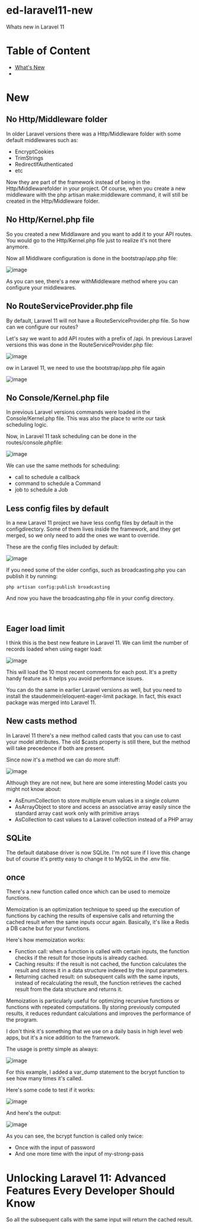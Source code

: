 # ed-laravel11-new
Whats new in Laravel 11

# Table of Content
- [What's New](#new)
- [](#)

# New

## No Http/Middleware folder
In older Laravel versions there was a Http/Middleware folder with some default middlewares such as:

- EncryptCookies
- TrimStrings
- RedirectIfAuthenticated
- etc

Now they are part of the framework instead of being in the Http/Middlewarefolder in your project. Of course, when you create a new middleware with the php artisan make:middleware command, it will still be created in the Http/Middleware folder.

## No Http/Kernel.php file

So you created a new Middlaware and you want to add it to your API routes. You would go to the Http/Kernel.php file just to realize it's not there anymore.

Now all Middlware configuration is done in the bootstrap/app.php file:

![image](https://github.com/GrytsenkoAndrey/ed-laravel11-new/assets/63291871/ad02be27-684c-437d-b2e5-9ad034afd440)

As you can see, there's a new withMiddleware method where you can configure your middlewares.

## No RouteServiceProvider.php file

By default, Laravel 11 will not have a RouteServiceProvider.php file. So how can we configure our routes?

Let's say we want to add API routes with a prefix of /api. In previous Laravel versions this was done in the RouteServiceProvider.php file:

![image](https://github.com/GrytsenkoAndrey/ed-laravel11-new/assets/63291871/d5ab13d0-7476-4543-b68a-711db29a6473)

ow in Laravel 11, we need to use the bootstrap/app.php file again

![image](https://github.com/GrytsenkoAndrey/ed-laravel11-new/assets/63291871/ae03f1df-76b6-411f-a8fb-70a88e9431af)

## No Console/Kernel.php file

In previous Laravel versions commands were loaded in the Console/Kernel.php file. This was also the place to write our task scheduling logic.

Now, in Laravel 11 task scheduling can be done in the routes/console.phpfile:

![image](https://github.com/GrytsenkoAndrey/ed-laravel11-new/assets/63291871/f8a00419-3d4b-455f-85c0-d87e2d3bcf8a)

We can use the same methods for scheduling:

- call to schedule a callback
- command to schedule a Command
- job to schedule a Job

## Less config files by default

In a new Laravel 11 project we have less config files by default in the configdirectory. Some of them lives inside the framework, and they get merged, so we only need to add the ones we want to override.

These are the config files included by default:

![image](https://github.com/GrytsenkoAndrey/ed-laravel11-new/assets/63291871/1fa4a41a-518a-49dc-b4a5-975116ef9d89)

If you need some of the older configs, such as broadcasting.php you can publish it by running:

```php artisan config:publish broadcasting```

And now you have the broadcasting.php file in your config directory.

​
## ​Eager load limit

I think this is the best new feature in Laravel 11. We can limit the number of records loaded when using eager load:

![image](https://github.com/GrytsenkoAndrey/ed-laravel11-new/assets/63291871/6f89d493-e9b1-4dec-a1d9-e27eeb497ae8)

This will load the 10 most recent comments for each post. It's a pretty handy feature as it helps you avoid performance issues.

You can do the same in earlier Laravel versions as well, but you need to install the staudenmeir/eloquent-eager-limit package. In fact, this exact package was merged into Laravel 11.

## New casts method

In Laravel 11 there's a new method called casts that you can use to cast your model attributes. The old $casts property is still there, but the method will take precedence if both are present.

Since now it's a method we can do more stuff:

![image](https://github.com/GrytsenkoAndrey/ed-laravel11-new/assets/63291871/b4e2a295-076e-4655-898d-ab225b20e686)

Although they are not new, but here are some interesting Model casts you might not know about:

- AsEnumCollection to store multiple enum values in a single column
- AsArrayObject to store and access an associative array easily since the standard array cast work only with primitive arrays
- AsCollection to cast values to a Laravel collection instead of a PHP array

## SQLite
The default database driver is now SQLite. I'm not sure if I love this change but of course it's pretty easy to change it to MySQL in the .env file.

## once

There's a new function called once which can be used to memoize functions.

Memoization is an optimization technique to speed up the execution of functions by caching the results of expensive calls and returning the cached result when the same inputs occur again. Basically, it's like a Redis a DB cache but for your functions.

Here's how memoization works:

- Function call: when a function is called with certain inputs, the function checks if the result for those inputs is already cached.
- Caching results: if the result is not cached, the function calculates the result and stores it in a data structure indexed by the input parameters.
- Returning cached result: on subsequent calls with the same inputs, instead of recalculating the result, the function retrieves the cached result from the data structure and returns it.

Memoization is particularly useful for optimizing recursive functions or functions with repeated computations. By storing previously computed results, it reduces redundant calculations and improves the performance of the program.

I don't think it's something that we use on a daily basis in high level web apps, but it's a nice addition to the framework.

The usage is pretty simple as always:

![image](https://github.com/GrytsenkoAndrey/ed-laravel11-new/assets/63291871/3a842e6d-196d-4629-8c64-73aa556a2af6)

For this example, I added a var_dump statement to the bcrypt function to see how many times it's called.

Here's some code to test if it works:

![image](https://github.com/GrytsenkoAndrey/ed-laravel11-new/assets/63291871/48276549-74ca-4658-8352-ddf3b61f7e5f)

And here's the output:

![image](https://github.com/GrytsenkoAndrey/ed-laravel11-new/assets/63291871/8890b711-c06b-4768-b5a7-7593e3bf619f)

As you can see, the bcrypt function is called only twice:

- Once with the input of password
- And one more time with the input of my-strong-pass


# Unlocking Laravel 11: Advanced Features Every Developer Should Know
So all the subsequent calls with the same input will return the cached result.




